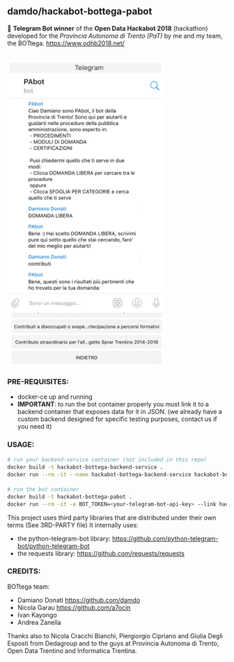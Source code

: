 ## damdo/hackabot-bottega-pabot

:robot: **Telegram Bot winner** of the **Open Data Hackabot 2018** (hackathon)
developed for the *Provincia Autonoma di Trento (PaT)* by me and my team, the BOTtega. https://www.odhb2018.net/

<br>

<img src="assets/hackabot-bottega-pabot-src.jpg" height="700px" >


### PRE-REQUISITES:
- docker-ce up and running
- **IMPORTANT**: to run the bot container properly you must link it to a backend container that exposes data for it in JSON. (we already have a custom backend designed for specific testing purposes, contact us  if you need it)


### USAGE:
```sh
# run your backend-service container (not included in this repo)
docker build -t hackabot-bottega-backend-service .
docker run --rm -it --name hackabot-bottega-backend-service hackabot-bottega-backend-service

# run the bot container
docker build -t hackabot-bottega-pabot .
docker run --rm -it -e BOT_TOKEN=<your-telegram-bot-api-key> --link hackabot-bottega-backend-service:hackabot-bottega-backend-service --name hackabot-bottega-pabot hackabot-bottega-pabot
```

This project uses third party libraries that are distributed under their own terms (See 3RD-PARTY file)
It internally uses:
- the python-telegram-bot library: https://github.com/python-telegram-bot/python-telegram-bot
- the requests library: https://github.com/requests/requests

### CREDITS:
BOTtega team:
- Damiano Donati https://github.com/damdo
- Nicola Garau https://github.com/a7ocin
- Ivan Kayongo
- Andrea Zanella

Thanks also to Nicola Cracchi Bianchi, Piergiorgio Cipriano and Giulia Degli Esposti from Dedagroup and to the guys at Provincia Autonoma di Trento, Open Data Trentino and Informatica Trentina.
